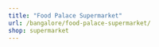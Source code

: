 ```yaml
---
title: "Food Palace Supermarket"
url: /bangalore/food-palace-supermarket/
shop: supermarket
---
```

